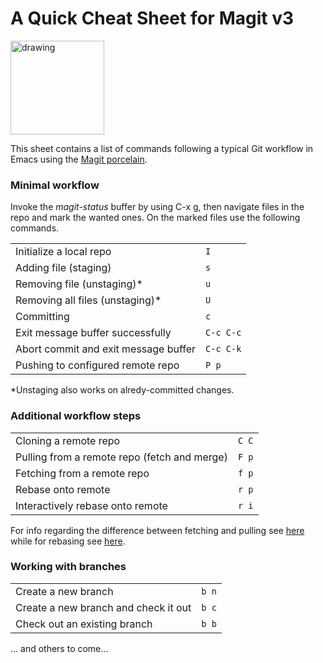 
# A Quick Cheat Sheet for Magit v3

<img src="https://magit.vc/assets/magit-400x400px.png" alt="drawing" width="150" class="center">

This sheet contains a list of commands following a typical Git workflow in Emacs using the [Magit porcelain](https://magit.vc/).

### Minimal workflow
Invoke the _magit-status_ buffer by using C-x g,  then navigate files in the repo and mark the wanted ones. On the marked files use the following commands. 

|                |                |
|----------------|----------------|
|Initialize a local repo | `I` |
|Adding file (staging) | `s` |
|Removing file (unstaging)* | `u` |
|Removing all files (unstaging)* | `U` |
|Committing          |`c`      |
|Exit message buffer successfully          |`C-c C-c`      |
|Abort commit and exit message buffer          |`C-c C-k`      |
|Pushing to configured remote repo          |`P p`|
*Unstaging also works on alredy-committed changes.

### Additional workflow steps
|                |                |
|----------------|----------------|
|Cloning a remote repo | `C C` |
|Pulling from a remote repo (fetch and merge) | `F p` |
|Fetching from a remote repo | `f p` |
|Rebase onto remote | `r p` |
|Interactively rebase onto remote | `r i` |

For info regarding the difference between fetching and pulling see [here](https://stackoverflow.com/questions/292357/what-is-the-difference-between-git-pull-and-git-fetch) while for rebasing see [here](https://stackoverflow.com/questions/36148602/git-pull-vs-git-rebase).

### Working with branches
|                |                |
|----------------|----------------|
|Create a new branch | `b n` |
|Create a new branch and check it out | `b c` |
|Check out an existing branch | `b b` |

... and others to come...
